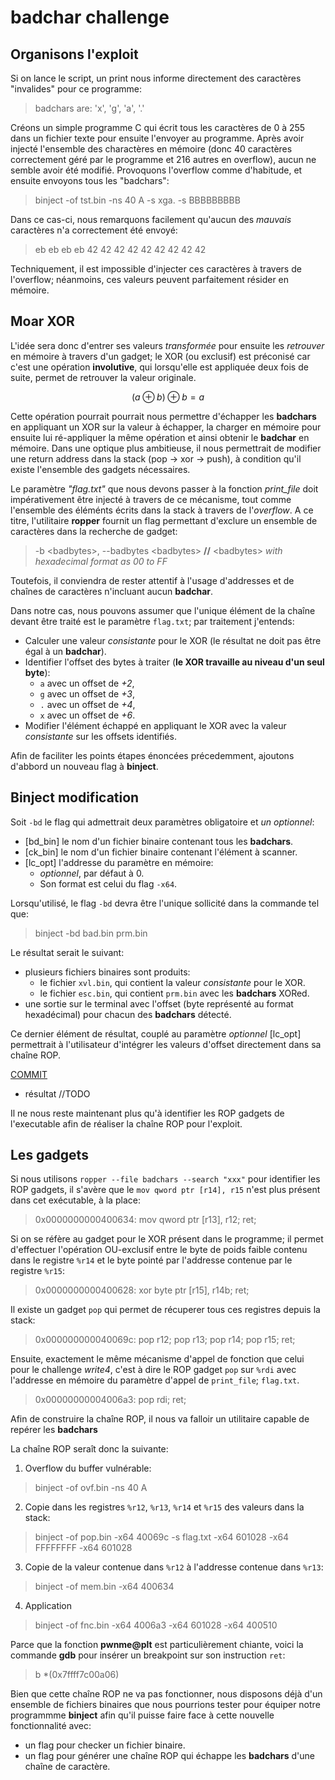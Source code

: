# badchar challenge

## Organisons l'exploit

Si on lance le script, un print nous informe directement des caractères "invalides" pour ce programme:
> badchars are: 'x', 'g', 'a', '.'

Créons un simple programme C qui écrit tous les caractères de 0 à 255 dans un fichier texte pour ensuite l'envoyer au programme.
Après avoir injecté l'ensemble des charactères en mémoire (donc 40 caractères correctement géré par le programme et 216 autres en overflow),
aucun ne semble avoir été modifié. Provoquons l'overflow comme d'habitude, et ensuite envoyons tous les "badchars":
> binject -of tst.bin -ns 40 A -s xga. -s BBBBBBBBB

Dans ce cas-ci, nous remarquons facilement qu'aucun des *mauvais* caractères n'a correctement été envoyé:
> eb eb eb eb 42 42 42 42 42 42 42 42 42

Techniquement, il est impossible d'injecter ces caractères à travers de l'overflow; néanmoins, ces valeurs peuvent parfaitement résider en mémoire. 

## Moar XOR
L'idée sera donc d'entrer ses valeurs *transformée* pour ensuite les *retrouver* en mémoire à travers d'un gadget; le XOR (ou exclusif) est préconisé car c'est une opération **involutive**, qui lorsqu'elle est appliquée deux fois de suite, permet de retrouver la valeur originale.

$$
(a \oplus b) \oplus b = a 
$$

Cette opération pourrait pourrait nous permettre d'échapper les **badchars** en appliquant un XOR sur la valeur à échapper, la charger en mémoire pour ensuite lui ré-appliquer la même opération et ainsi obtenir le **badchar** en mémoire. Dans une optique plus ambitieuse, il nous permettrait de  modifier une return address dans la stack (pop -> xor -> push), à condition qu'il existe l'ensemble des gadgets nécessaires.

Le paramètre *"flag.txt"* que nous devons passer à la fonction *print_file* doit impérativement être injecté à travers de ce mécanisme, tout comme l'ensemble des éléménts écrits dans la stack à travers de l'*overflow*. A ce titre, l'utilitaire **ropper** fournit un flag permettant d'exclure un ensemble de caractères dans la recherche de gadget:
> -b \<badbytes>, --badbytes \<badbytes> **//** \<badbytes> *with hexadecimal format as 00 to FF* 

Toutefois, il conviendra de rester attentif à l'usage d'addresses et de chaînes de caractères n'incluant aucun **badchar**. 

Dans notre cas, nous pouvons assumer que l'unique élément de la chaîne devant être traité est le paramètre `flag.txt`; par traitement j'entends:
- Calculer une valeur *consistante* pour le XOR (le résultat ne doit pas être égal à un **badchar**).
- Identifier l'offset des bytes à traiter (**le XOR travaille au niveau d'un seul byte**):
    - `a` avec un offset de *+2*,
    - `g` avec un offset de *+3*,
    - `.` avec un offset de *+4*,
    - `x` avec un offset de *+6*.
- Modifier l'élément échappé en appliquant le XOR avec la valeur *consistante* sur les offsets identifiés.

Afin de faciliter les points étapes énoncées précedemment, ajoutons d'abbord un nouveau flag à **binject**.

## Binject modification
Soit `-bd` le flag qui admettrait deux paramètres obligatoire et *un optionnel*:
- [bd_bin] le nom d'un fichier binaire contenant tous les **badchars**.
- [ck_bin] le nom d'un fichier binaire contenant l'élément à scanner.
- [lc_opt] l'addresse du paramètre en mémoire:
    - *optionnel*, par défaut à 0. 
    - Son format est celui du flag `-x64`.

Lorsqu'utilisé, le flag `-bd` devra être l'unique sollicité dans la commande tel que:
> binject -bd bad.bin prm.bin

Le résultat serait le suivant:
- plusieurs fichiers binaires sont produits:
    - le fichier `xvl.bin`, qui contient la valeur *consistante* pour le XOR. 
    - le fichier `esc.bin`, qui contient `prm.bin` avec les **badchars** XORed.
- une sortie sur le terminal avec l'offset (byte représenté au format hexadécimal) pour chacun des **badchars** détecté.

Ce dernier élément de résultat, couplé au paramètre *optionnel* [lc_opt] permettrait à l'utilisateur d'intégrer les valeurs d'offset directement dans sa chaîne ROP.

[COMMIT]()
+ résultat 
//TODO

Il ne nous reste maintenant plus qu'à identifier les ROP gadgets de l'executable afin de réaliser la chaîne ROP pour l'exploit. 

## Les gadgets

Si nous utilisons `ropper --file badchars --search "xxx"` pour identifier les ROP gadgets, il s'avère que le `mov qword ptr [r14], r15` n'est plus présent dans cet exécutable, à la place:
> 0x0000000000400634: mov qword ptr [r13], r12; ret;

Si on se réfère au gadget pour le XOR présent dans le programme; il permet d'effectuer l'opération OU-exclusif entre le byte de poids faible contenu dans le registre `%r14` et le byte pointé par l'addresse contenue par le registre `%r15`:
> 0x0000000000400628: xor byte ptr [r15], r14b; ret;

Il existe un gadget `pop` qui permet de récuperer tous ces registres depuis la stack:
> 0x000000000040069c: pop r12; pop r13; pop r14; pop r15; ret;

Ensuite, exactement le même mécanisme d'appel de fonction que celui pour le challenge *write4*, c'est à dire le ROP gadget `pop` sur `%rdi` avec l'addresse en mémoire du paramètre d'appel de `print_file`; `flag.txt`.
> 0x00000000004006a3: pop rdi; ret;

Afin de construire la chaîne ROP, il nous va falloir un utilitaire capable de repérer les **badchars** 

La chaîne ROP seraît donc la suivante:
1. Overflow du buffer vulnérable:
> binject -of ovf.bin -ns 40 A
2. Copie dans les registres `%r12`, `%r13`, `%r14` et `%r15` des valeurs dans la stack:
> binject -of pop.bin -x64 40069c -s flag.txt -x64 601028 -x64 FFFFFFFF -x64 601028
3. Copie de la valeur contenue dans `%r12` à l'addresse contenue dans `%r13`: 
> binject -of mem.bin -x64 400634
4. Application 
> binject -of fnc.bin -x64 4006a3 -x64 601028 -x64 400510 <br>

Parce que la fonction **pwnme@plt** est particulièrement chiante, voici la commande **gdb** pour insérer un breakpoint sur son instruction `ret`:
> b *(0x7ffff7c00a06)

Bien que cette chaîne ROP ne va pas fonctionner, nous disposons déjà d'un ensemble de fichiers binaires que nous pourrions tester pour équiper notre programmme **binject** afin qu'il puisse faire face à cette nouvelle fonctionnalité avec:
- un flag pour checker un fichier binaire.
- un flag pour générer une chaîne ROP qui échappe les **badchars** d'une chaîne de caractère.

